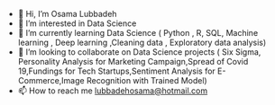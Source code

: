 - 👋 Hi, I’m Osama Lubbadeh
- 👀 I’m interested in Data Science 
- 🌱 I’m currently learning Data Science ( Python , R, SQL, Machine learning , Deep learning ,Cleaning data , Exploratory data analysis)
- 💞️ I’m looking to collaborate on Data Science projects ( Six Sigma, Personality Analysis for Marketing Campaign,Spread of Covid 19,Fundings for Tech Startups,Sentiment Analysis for E-Commerce,Image Recognition with Trained Model) 
- 📫 How to reach me lubbadehosama@hotmail.com

<!---
Olubbadeh/Olubbadeh is a ✨ special ✨ repository because its `README.md` (this file) appears on your GitHub profile.
You can click the Preview link to take a look at your changes.
--->
